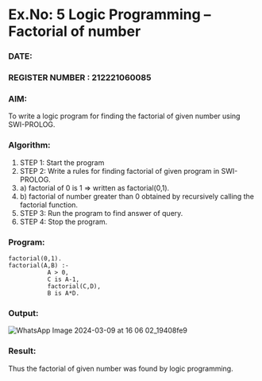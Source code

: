 # Ex.No: 5   Logic Programming – Factorial of number   
### DATE:                                                                            
### REGISTER NUMBER : 212221060085
### AIM: 
To  write  a logic program for finding the factorial of given number using SWI-PROLOG. 
### Algorithm:
1. STEP 1: Start the program
2. STEP 2:  Write a rules for finding factorial of given program in SWI-PROLOG.
3.   a)	factorial of 0 is 1 => written as factorial(0,1).
4.   b)	factorial of number greater than 0 obtained by recursively calling the factorial    function.
5. STEP 3: Run the program  to find answer of  query.
6. STEP 4: Stop the program.

### Program:
```
factorial(0,1).
factorial(A,B) :-  
           A > 0, 
           C is A-1,
           factorial(C,D),
           B is A*D.
```


### Output:
![WhatsApp Image 2024-03-09 at 16 06 02_19408fe9](https://github.com/YugendarM/AI_Lab_2023-24/assets/119681539/40c75ac9-7485-4528-9397-91384549692a)



### Result:
Thus the factorial of given number was found by logic programming. 
